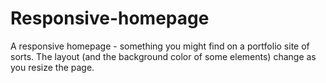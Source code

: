 # Responsive-homepage

A responsive homepage - something you might find on a portfolio site of sorts. The layout (and the background color of some elements) change as you resize the page.
